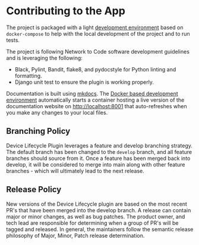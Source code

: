 # Contributing to the App

The project is packaged with a light [development environment](dev_environment.md) based on `docker-compose` to help with the local development of the project and to run tests.

The project is following Network to Code software development guidelines and is leveraging the following:

- Black, Pylint, Bandit, flake8, and pydocstyle for Python linting and formatting.
- Django unit test to ensure the plugin is working properly.

Documentation is built using [mkdocs](https://www.mkdocs.org/). The [Docker based development environment](dev_environment.md#docker-development-environment) automatically starts a container hosting a live version of the documentation website on [http://localhost:8001](http://localhost:8001) that auto-refreshes when you make any changes to your local files.

## Branching Policy

Device Lifecycle Plugin leverages a feature and develop branching strategy.  The default branch has been changed to the `develop` branch, and all feature branches should source from it.  Once a feature has been merged back into develop, it will be considered to merge into main along with other feature branches - which will ultimately lead to the next release.

## Release Policy

New versions of the Device Lifecycle plugin are based on the most recent PR's that have been merged into the develop branch.  A release can contain major or minor changes, as well as bug patches.  The product owner, and tech lead are responsible for determining when a group of PR's will be tagged and released.  In general, the maintainers follow the semantic release philosophy of Major, Minor, Patch release determination.
